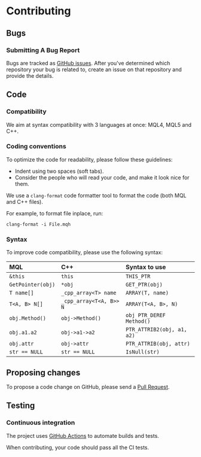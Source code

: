 # Contributing

## Bugs

### Submitting A Bug Report

Bugs are tracked as [GitHub issues](https://guides.github.com/features/issues/).
After you've determined which repository your bug is related to,
create an issue on that repository and provide the details.

## Code

### Compatibility

We aim at syntax compatibility with 3 languages at once: MQL4, MQL5 and C++.

### Coding conventions

To optimize the code for readability, please follow these guidelines:

* Indent using two spaces (soft tabs).
* Consider the people who will read your code, and make it look nice for them.

We use a `clang-format` code formatter tool to format the code
(both MQL and C++ files).

For example, to format file inplace, run:

    clang-format -i File.mqh

### Syntax

To improve code compatibility, please use the following syntax:

| MQL               | C++                     | Syntax to use              |
|:------------------|:------------------------|:---------------------------|
| `&this`           | `this`                  | `THIS_PTR`                 |
| `GetPointer(obj)` | `*obj`                  | `GET_PTR(obj)`             |
| `T name[]`        | `_cpp_array<T> name`    | `ARRAY(T, name)`           |
| `T<A, B> N[]`     | `_cpp_array<T<A, B>> N` | `ARRAY(T<A, B>, N)`        |
| `obj.Method()`    | `obj->Method()`         | `obj PTR_DEREF Method()`   |
| `obj.a1.a2`       | `obj->a1->a2`           | `PTR_ATTRIB2(obj, a1, a2)` |
| `obj.attr`        | `obj->attr`             | `PTR_ATTRIB(obj, attr)`    |
| `str == NULL`     | `str == NULL`           | `IsNull(str)`              |

## Proposing changes

To propose a code change on GitHub,
please send a [Pull Request](https://support.github.com/features/pull-requests).

## Testing

### Continuous integration

The project uses [GitHub Actions](https://github.com/features/actions)
to automate builds and tests.

When contributing, your code should pass all the CI tests.
